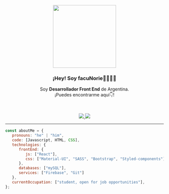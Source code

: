 <p align="center" width="300">
   <img align="center" width="200" src="https://user-images.githubusercontent.com/77125343/132131525-e83104a9-11a9-45ac-bac8-257d0a732894.jpeg" />
   <h3 align="center">¡Hey! Soy facuNorie👋👨🏻‍💻</h3>
</p>
<p align="center">Soy <strong>Desarrollador Front End</strong> de Argentina.<br />¡Puedes encontrarme aquí👇!</p>
<br />

<p align="center">
  <a href="https://www.linkedin.com/in/facunorie/" target="_BLANK">
    <img src="https://img.shields.io/badge/LinkedIn-%230077B5.svg?&style=flat-square&logo=linkedin&logoColor=white">
  </a>
<a href="https://github.com/facuNorie/" target="_BLANK">
    <img src="https://img.shields.io/badge/Github-%230A0A0A.svg?&style=flat-square&logo=Github&logoColor=white">  
  </a>
</p>
<hr>

```javascript
const aboutMe = {
   pronouns: "he" | "him",
   code: [Javascript, HTML, CSS],
   technologies: {
      frontEnd: {
         js: ["React"],
         css: ["Material-UI", "SASS", "Bootstrap", "Styled-components"]
      },
      databases: ["mySQL"],
      services: ["Firebase", "Git"]
   },
   currentOccupation: ["student, open for job opportunities"],
};
```
</br></br>
